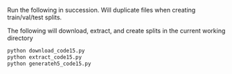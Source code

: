 Run the following in succession. Will duplicate files when creating train/val/test splits.

The following will download, extract, and create splits in the current working directory

```bash
python download_code15.py
python extract_code15.py
python generateh5_code15.py
```